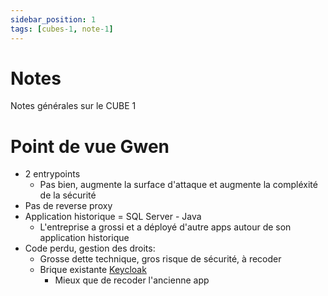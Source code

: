 ```yaml
---
sidebar_position: 1
tags: [cubes-1, note-1]
---
```


# Notes
Notes générales sur le CUBE 1

# Point de vue Gwen
- 2 entrypoints 
  - Pas bien, augmente la surface d'attaque et augmente la compléxité de la sécurité
- Pas de reverse proxy
- Application historique = SQL Server - Java
  - L'entreprise a grossi et a déployé d'autre apps autour de son application historique
- Code perdu, gestion des droits:
  - Grosse dette technique, gros risque de sécurité, à recoder
  - Brique existante [Keycloak](https://www.keycloak.org/)
    - Mieux que de recoder l'ancienne app